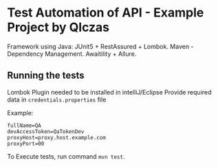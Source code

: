 # Test Automation of API - Example Project by Qlczas
Framework using Java: JUnit5 + RestAssured + Lombok.
Maven - Dependency Management.
Awaitility + Allure.

## Running the tests
Lombok Plugin needed to be installed in intelliJ/Eclipse
Provide required data in `credentials.properties` file

Example:
```
fullName=QA
devAccessToken=QaTokenDev
proxyHost=proxy.host.example.com
proxyPort=00
```

To Execute tests, run command `mvn test`.
